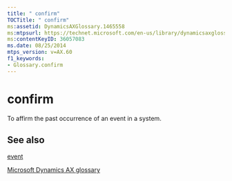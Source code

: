 ```yaml
---
title: " confirm"
TOCTitle: " confirm"
ms:assetid: DynamicsAXGlossary.1465558
ms:mtpsurl: https://technet.microsoft.com/en-us/library/dynamicsaxglossary.1465558(v=AX.60)
ms:contentKeyID: 36057083
ms.date: 08/25/2014
mtps_version: v=AX.60
f1_keywords:
- Glossary.confirm
---
```


# confirm

To affirm the past occurrence of an event in a system.

## See also

[event](event.md)

[Microsoft Dynamics AX glossary](glossary/microsoft-dynamics-ax-glossary.md)

  


